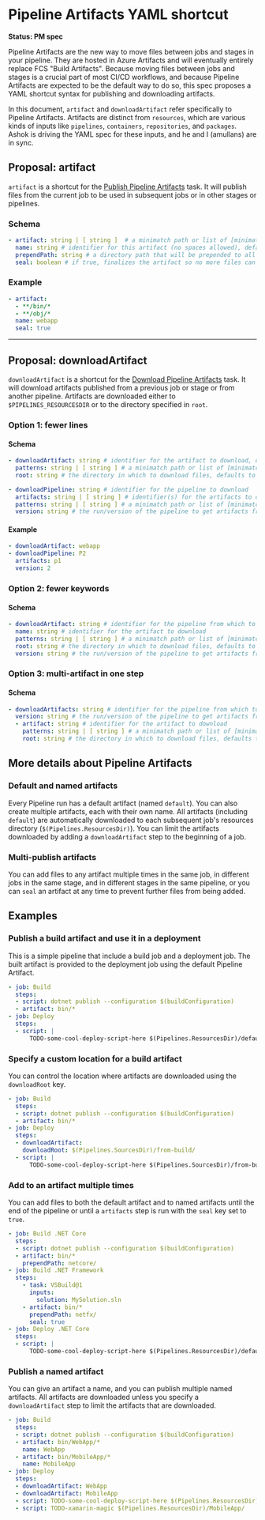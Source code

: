 # Pipeline Artifacts YAML shortcut

**Status: PM spec**

Pipeline Artifacts are the new way to move files between jobs and stages in your pipeline. They are hosted in Azure Artifacts and will eventually entirely replace FCS "Build Artifacts". Because moving files between jobs and stages is a crucial part of most CI/CD workflows, and because Pipeline Artifacts are expected to be the default way to do so, this spec proposes a YAML shortcut syntax for publishing and downloading artifacts.

In this document, `artifact` and `downloadArtifact` refer specifically to Pipeline Artifacts. Artifacts are distinct from `resources`, which are various kinds of inputs like `pipelines`, `containers`, `repositories`, and `packages`. Ashok is driving the YAML spec for these inputs, and he and I (amullans) are in sync.

## Proposal: artifact

`artifact` is a shortcut for the [Publish Pipeline Artifacts](https://docs.microsoft.com/en-us/azure/devops/pipelines/tasks/utility/publish-pipeline-artifact.md) task. It will publish files from the current job to be used in subsequent jobs or in other stages or pipelines.

### Schema

```yaml
- artifact: string | [ string ]  # a minimatch path or list of [minimatch paths](tasks/file-matching-patterns.md) to publish
  name: string # identifier for this artifact (no spaces allowed), defaults to 'default'
  prependPath: string # a directory path that will be prepended to all published files
  seal: boolean # if true, finalizes the artifact so no more files can be added after this step
```

### Example

```yaml
- artifact:
  - **/bin/*
  - **/obj/*
  name: webapp
  seal: true
```

---

## Proposal: downloadArtifact

`downloadArtifact` is a shortcut for the [Download Pipeline Artifacts](https://docs.microsoft.com/en-us/azure/devops/pipelines/tasks/utility/download-pipeline-artifact.md) task. It will download artifacts published from a previous job or stage or from another pipeline. Artifacts are downloaded either to `$PIPELINES_RESOURCESDIR` or to the directory specified in `root`.

### Option 1: fewer lines

#### Schema

```yaml
- downloadArtifact: string # identifier for the artifact to download, optional; defaults to 'default'
  patterns: string | [ string ] # a minimatch path or list of [minimatch paths](tasks/file-matching-patterns.md) to download; if blank, the entire artifact is downloaded
  root: string # the directory in which to download files, defaults to $PIPELINES_RESOURCESDIR

- downloadPipeline: string # identifier for the pipeline to download
  artifacts: string | [ string ] # identifier(s) for the artifacts to download
  patterns: string | [ string ] # a minimatch path or list of [minimatch paths](tasks/file-matching-patterns.md) to download; if blank, the entire artifact is downloaded
  version: string # the run/version of the pipeline to get artifacts from
```

#### Example

```yaml
- downloadArtifact: webapp
- downloadPipeline: P2
  artifacts: p1
  version: 2
```

### Option 2: fewer keywords

#### Schema

```yaml
- downloadArtifact: string # identifier for the pipeline from which to download artifacts, optional; defaults to 'self'
  name: string # identifier for the artifact to download
  patterns: string | [ string ] # a minimatch path or list of [minimatch paths](tasks/file-matching-patterns.md) to download; if blank, the entire artifact is downloaded
  root: string # the directory in which to download files, defaults to $PIPELINES_RESOURCESDIR
  version: string # the run/version of the pipeline to get artifacts from
```

### Option 3: multi-artifact in one step

#### Schema

```yaml
- downloadArtifacts: string # identifier for the pipeline from which to download artifacts, optional; defaults to 'self'
  version: string # the run/version of the pipeline to get artifacts from
  - artifact: string # identifier for the artifact to download
    patterns: string | [ string ] # a minimatch path or list of [minimatch paths](tasks/file-matching-patterns.md) to download; if blank, the entire artifact is downloaded
    root: string # the directory in which to download files, defaults to $PIPELINES_RESOURCESDIR
```

## More details about Pipeline Artifacts

### Default and named artifacts

Every Pipeline run has a default artifact (named `default`). You can also create multiple artifacts, each with their own name. All artifacts (including `default`) are automatically downloaded to each subsequent job's resources directory (`$(Pipelines.ResourcesDir)`). You can limit the artifacts downloaded by adding a `downloadArtifact` step to the beginning of a job.

### Multi-publish artifacts

You can add files to any artifact multiple times in the same job, in different jobs in the same stage, and in different stages in the same pipeline, or you can `seal` an artifact at any time to prevent further files from being added.

## Examples

### Publish a build artifact and use it in a deployment

This is a simple pipeline that include a build job and a deployment job. The built artifact is provided to the deployment job using the default Pipeline Artifact.

```yaml
- job: Build
  steps:
  - script: dotnet publish --configuration $(buildConfiguration)
  - artifact: bin/*
- job: Deploy
  steps:
  - script: |
      TODO-some-cool-deploy-script-here $(Pipelines.ResourcesDir)/default/bin/
```

### Specify a custom location for a build artifact

You can control the location where artifacts are downloaded using the `downloadRoot` key.

```yaml
- job: Build
  steps:
  - script: dotnet publish --configuration $(buildConfiguration)
  - artifact: bin/*
- job: Deploy
  steps:
  - downloadArtifact:
    downloadRoot: $(Pipelines.SourcesDir)/from-build/
  - script: |
      TODO-some-cool-deploy-script-here $(Pipelines.SourcesDir)/from-build/bin/
```

### Add to an artifact multiple times

You can add files to both the default artifact and to named artifacts until the end of the pipeline or until a `artifacts` step is run with the `seal` key set to `true`.

```yaml
- job: Build .NET Core
  steps:
  - script: dotnet publish --configuration $(buildConfiguration)
  - artifact: bin/*
    prependPath: netcore/
- job: Build .NET Framework
  steps:
    - task: VSBuild@1
      inputs:
        solution: MySolution.sln
    - artifact: bin/*
      prependPath: netfx/
      seal: true
- job: Deploy .NET Core
  steps:
  - script: |
      TODO-some-cool-deploy-script-here $(Pipelines.ResourcesDir)/default/netcore/bin/
```

### Publish a named artifact

You can give an artifact a name, and you can publish multiple named artifacts. All artifacts are downloaded unless you specify a `downloadArtifact` step to limit the artifacts that are downloaded.

```yaml
- job: Build
  steps:
  - script: dotnet publish --configuration $(buildConfiguration)
  - artifact: bin/WebApp/*
    name: WebApp
  - artifact: bin/MobileApp/*
    name: MobileApp
- job: Deploy
  steps:
  - downloadArtifact: WebApp
  - downloadArtifact: MobileApp
  - script: TODO-some-cool-deploy-script-here $(Pipelines.ResourcesDir)/WebApp/bin/
  - script: TODO-xamarin-magic $(Pipelines.ResourcesDir)/MobileApp/
```